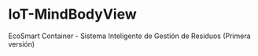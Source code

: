 # IoT-MindBodyView
EcoSmart Container - Sistema Inteligente de Gestión de Residuos (Primera versión)
